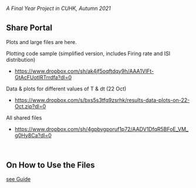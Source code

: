 ###### A Final Year Project in CUHK, Autumn 2021

## Share Portal

Plots and large files are here.

Plotting code sample (simplified version, includes Firing rate and ISI distribution)
- https://www.dropbox.com/sh/ak4jf5oqftdqy9h/AAA1VlFt-GtAcFUotIRTrrdfa?dl=0

Data & plots for different values of T & dt (22 Oct)
- https://www.dropbox.com/s/bxs5s3tfq9zsrhk/results-data-plots-on-22-Oct.zip?dl=0

All shared files
- https://www.dropbox.com/sh/4gpbvgporuf1p72/AADV1DfqR5BFoE_VM_g0Hy8Ca?dl=0

</br>

## On How to Use the Files

[see Guide](Guide.md)
